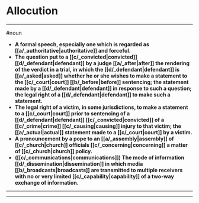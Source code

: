 # Allocution
---
#noun
- **A formal speech, especially one which is regarded as [[a/_authoritative|authoritative]] and forceful.**
- **The question put to a [[c/_convicted|convicted]] [[d/_defendant|defendant]] by a judge [[a/_after|after]] the rendering of the verdict in a trial, in which the [[d/_defendant|defendant]] is [[a/_asked|asked]] whether he or she wishes to make a statement to the [[c/_court|court]] [[b/_before|before]] sentencing; the statement made by a [[d/_defendant|defendant]] in response to such a question; the legal right of a [[d/_defendant|defendant]] to make such a statement.**
- **The legal right of a victim, in some jurisdictions, to make a statement to a [[c/_court|court]] prior to sentencing of a [[d/_defendant|defendant]] [[c/_convicted|convicted]] of a [[c/_crime|crime]] [[c/_causing|causing]] injury to that victim; the [[a/_actual|actual]] statement made to a [[c/_court|court]] by a victim.**
- **A pronouncement by a pope to an [[a/_assembly|assembly]] of [[c/_church|church]] officials [[c/_concerning|concerning]] a matter of [[c/_church|church]] policy.**
- **([[c/_communications|communications]]) The mode of information [[d/_dissemination|dissemination]] in which media [[b/_broadcasts|broadcasts]] are transmitted to multiple receivers with no or very limited [[c/_capability|capability]] of a two-way exchange of information.**
---
---
